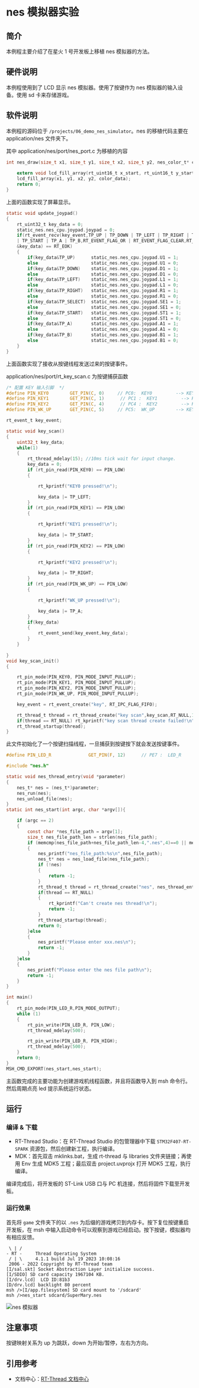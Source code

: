 # nes 模拟器实验

## 简介

本例程主要介绍了在星火 1 号开发板上移植 nes 模拟器的方法。

## 硬件说明

本例程使用到了 LCD 显示 nes 模拟器。使用了按键作为 nes 模拟器的输入设备。使用 sd 卡来存储游戏。

## 软件说明

本例程的源码位于 `/projects/06_demo_nes_simulator`。nes 的移植代码主要在 application/nes 文件夹下。

其中 application/nes/port/nes_port.c 为移植的内容

```c
int nes_draw(size_t x1, size_t y1, size_t x2, size_t y2, nes_color_t* color_data){
    
    extern void lcd_fill_array(rt_uint16_t x_start, rt_uint16_t y_start, rt_uint16_t x_end, rt_uint16_t y_end, void *pcolor);
    lcd_fill_array(x1, y1, x2, y2, color_data);
    return 0;
}
```

上面的函数实现了屏幕显示。 

```c
static void update_joypad()
{
    rt_uint32_t key_data = 0;
    static_nes.nes_cpu.joypad.joypad = 0;
    if(rt_event_recv(key_event,TP_UP | TP_DOWN | TP_LEFT | TP_RIGHT | TP_SELECT \
    | TP_START | TP_A | TP_B,RT_EVENT_FLAG_OR | RT_EVENT_FLAG_CLEAR,RT_WAITING_NO,\
    &key_data) == RT_EOK)
    {
        if(key_data&TP_UP)		static_nes.nes_cpu.joypad.U1 = 1;
        else                    static_nes.nes_cpu.joypad.U1 = 0;
        if(key_data&TP_DOWN)	static_nes.nes_cpu.joypad.D1 = 1;
        else                    static_nes.nes_cpu.joypad.D1 = 0;
        if(key_data&TP_LEFT)	static_nes.nes_cpu.joypad.L1 = 1;
        else                    static_nes.nes_cpu.joypad.L1 = 0;
        if(key_data&TP_RIGHT)	static_nes.nes_cpu.joypad.R1 = 1;
        else                    static_nes.nes_cpu.joypad.R1 = 0;
        if(key_data&TP_SELECT)	static_nes.nes_cpu.joypad.SE1 = 1;
        else                    static_nes.nes_cpu.joypad.SE1 = 0;
        if(key_data&TP_START)	static_nes.nes_cpu.joypad.ST1 = 1;
        else                    static_nes.nes_cpu.joypad.ST1 = 0;
        if(key_data&TP_A)		static_nes.nes_cpu.joypad.A1 = 1;
        else                    static_nes.nes_cpu.joypad.A1 = 0;
        if(key_data&TP_B)		static_nes.nes_cpu.joypad.B1 = 1;
        else                    static_nes.nes_cpu.joypad.B1 = 0;
    }
}
```

上面函数实现了接收从按键线程发送过来的按键事件。

application/nes/port/rt_key_scan.c 为按键捕获函数

```c
/* 配置 KEY 输入引脚  */
#define PIN_KEY0        GET_PIN(C, 0)     // PC0:  KEY0         --> KEY
#define PIN_KEY1        GET_PIN(C, 1)      // PC1 :  KEY1         --> KEY
#define PIN_KEY2        GET_PIN(C, 4)      // PC4 :  KEY2         --> KEY
#define PIN_WK_UP       GET_PIN(C, 5)     // PC5:  WK_UP        --> KEY

rt_event_t key_event;

static void key_scan()
{
    uint32_t key_data;
    while(1)
    {
        rt_thread_mdelay(15); //10ms tick wait for input change.
        key_data = 0;
        if (rt_pin_read(PIN_KEY0) == PIN_LOW)
        {

            rt_kprintf("KEY0 pressed!\n");

            key_data |= TP_LEFT;
        }
        if (rt_pin_read(PIN_KEY1) == PIN_LOW)
        {

            rt_kprintf("KEY1 pressed!\n");

            key_data |= TP_START;
        }
        if (rt_pin_read(PIN_KEY2) == PIN_LOW)
        {

            rt_kprintf("KEY2 pressed!\n");

            key_data |= TP_RIGHT;
        }
        if (rt_pin_read(PIN_WK_UP) == PIN_LOW)
        {

            rt_kprintf("WK_UP pressed!\n");

            key_data |= TP_A;
        }
        if(key_data)
        {
            rt_event_send(key_event,key_data);
        }
    }
    
}
void key_scan_init()
{

    rt_pin_mode(PIN_KEY0, PIN_MODE_INPUT_PULLUP);
    rt_pin_mode(PIN_KEY1, PIN_MODE_INPUT_PULLUP);
    rt_pin_mode(PIN_KEY2, PIN_MODE_INPUT_PULLUP);
    rt_pin_mode(PIN_WK_UP, PIN_MODE_INPUT_PULLUP);

    key_event = rt_event_create("key", RT_IPC_FLAG_FIFO);

    rt_thread_t thread = rt_thread_create("key scan",key_scan,RT_NULL,1024,20,1);
    if(thread == RT_NULL) rt_kprintf("key scan thread create failed!\n");
    rt_thread_startup(thread);
}
```

此文件初始化了一个按键扫描线程，一旦捕获到按键按下就会发送按键事件。

```c
#define PIN_LED_R              GET_PIN(F, 12)      // PE7 :  LED_R        --> LED

#include "nes.h"

static void nes_thread_entry(void *parameter)
{
    nes_t* nes = (nes_t*)parameter;
    nes_run(nes);
    nes_unload_file(nes);
}
static int nes_start(int argc, char *argv[]){

    if (argc == 2)
    {
        const char *nes_file_path = argv[1];
        size_t nes_file_path_len = strlen(nes_file_path);
        if (memcmp(nes_file_path+nes_file_path_len-4,".nes",4)==0 || memcmp(nes_file_path+nes_file_path_len-4,".NES",4)==0)
        {
            nes_printf("nes_file_path:%s\n",nes_file_path);
            nes_t* nes = nes_load_file(nes_file_path);
            if (!nes)
            {
                return -1;
            }
            rt_thread_t thread = rt_thread_create("nes", nes_thread_entry, nes, 2048, 20, 10);
            if(thread == RT_NULL)
            {
                rt_kprintf("Can't create nes thread!\n");
                return -1;
            }
            rt_thread_startup(thread);
            return 0;
        }else
        {
            nes_printf("Please enter xxx.nes\n");
            return -1;
        }
    }else
    {
        nes_printf("Please enter the nes file path\n");
        return -1;
    }
}

int main()
{   
    rt_pin_mode(PIN_LED_R,PIN_MODE_OUTPUT);
    while (1)
    {
        rt_pin_write(PIN_LED_R, PIN_LOW);
        rt_thread_mdelay(500);

        rt_pin_write(PIN_LED_R, PIN_HIGH);
        rt_thread_mdelay(500);
    }
    return 0;
}
MSH_CMD_EXPORT(nes_start,nes_start);
```
主函数完成的主要功能为创建游戏机线程函数，并且将函数导入到 msh 命令行。然后周期点亮 led 提示系统运行状态。

## 运行

### 编译 & 下载

- RT-Thread Studio：在 RT-Thread Studio 的包管理器中下载 `STM32F407-RT-SPARK` 资源包，然后创建新工程，执行编译。
- MDK：首先双击 mklinks.bat，生成 rt-thread 与 libraries 文件夹链接；再使用 Env 生成 MDK5 工程；最后双击 project.uvprojx 打开 MDK5 工程，执行编译。

编译完成后，将开发板的 ST-Link USB 口与 PC 机连接，然后将固件下载至开发板。

### 运行效果

首先将  `game` 文件夹下的以 `.nes` 为后缀的游戏拷贝到内存卡。按下复位按键重启开发板，在 msh 中输入启动命令可以观察到游戏已经启动。按下按键，模拟器均有相应反馈。

```sheel
 \ | /
- RT -     Thread Operating System
 / | \     4.1.1 build Jul 19 2023 10:08:16
 2006 - 2022 Copyright by RT-Thread team
[I/sal.skt] Socket Abstraction Layer initialize success.
[I/SDIO] SD card capacity 1967104 KB.
[I/drv.lcd]  LCD ID:81b3
[D/drv.lcd] backlight 80 percent
msh />[I/app.filesystem] SD card mount to '/sdcard'
msh />nes_start sdcard/SuperMary.nes

```

![nes 模拟器](figures/nes.png)

## 注意事项

按键映射关系为 up 为跳跃，down 为开始/暂停，左右为方向。

## 引用参考

- 文档中心：[RT-Thread 文档中心](https://www.rt-thread.org/document/site/#/)
